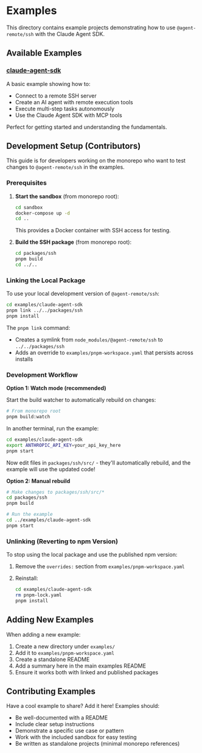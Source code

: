 # Examples

This directory contains example projects demonstrating how to use
`@agent-remote/ssh` with the Claude Agent SDK.

## Available Examples

### [claude-agent-sdk](./claude-agent-sdk)

A basic example showing how to:

- Connect to a remote SSH server
- Create an AI agent with remote execution tools
- Execute multi-step tasks autonomously
- Use the Claude Agent SDK with MCP tools

Perfect for getting started and understanding the fundamentals.

## Development Setup (Contributors)

This guide is for developers working on the monorepo who want to test changes to
`@agent-remote/ssh` in the examples.

### Prerequisites

1. **Start the sandbox** (from monorepo root):

   ```bash
   cd sandbox
   docker-compose up -d
   cd ..
   ```

   This provides a Docker container with SSH access for testing.

2. **Build the SSH package** (from monorepo root):

   ```bash
   cd packages/ssh
   pnpm build
   cd ../..
   ```

### Linking the Local Package

To use your local development version of `@agent-remote/ssh`:

```bash
cd examples/claude-agent-sdk
pnpm link ../../packages/ssh
pnpm install
```

The `pnpm link` command:

- Creates a symlink from `node_modules/@agent-remote/ssh` to
  `../../packages/ssh`
- Adds an override to `examples/pnpm-workspace.yaml` that persists across
  installs

### Development Workflow

**Option 1: Watch mode (recommended)**

Start the build watcher to automatically rebuild on changes:

```bash
# From monorepo root
pnpm build:watch
```

In another terminal, run the example:

```bash
cd examples/claude-agent-sdk
export ANTHROPIC_API_KEY=your_api_key_here
pnpm start
```

Now edit files in `packages/ssh/src/` - they'll automatically rebuild, and the
example will use the updated code!

**Option 2: Manual rebuild**

```bash
# Make changes to packages/ssh/src/*
cd packages/ssh
pnpm build

# Run the example
cd ../examples/claude-agent-sdk
pnpm start
```

### Unlinking (Reverting to npm Version)

To stop using the local package and use the published npm version:

1. Remove the `overrides:` section from `examples/pnpm-workspace.yaml`
2. Reinstall:

   ```bash
   cd examples/claude-agent-sdk
   rm pnpm-lock.yaml
   pnpm install
   ```

## Adding New Examples

When adding a new example:

1. Create a new directory under `examples/`
2. Add it to `examples/pnpm-workspace.yaml`
3. Create a standalone README
4. Add a summary here in the main examples README
5. Ensure it works both with linked and published packages

## Contributing Examples

Have a cool example to share? Add it here! Examples should:

- Be well-documented with a README
- Include clear setup instructions
- Demonstrate a specific use case or pattern
- Work with the included sandbox for easy testing
- Be written as standalone projects (minimal monorepo references)
